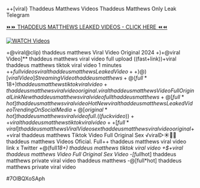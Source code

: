 ++[viral} Thaddeus Matthews Videos Thaddeus Matthews Only Leak Telegram


[⏩⏩ THADDEUS MATTHEWS LEAKED VIDEOS - CLICK HERE ⏪⏪](https://mov24.shop/watch/thaddeus+matthews)

[![WATCH Videos](https://i.imgur.com/dJHk4Zq.gif)](https://mov24.shop/watch/thaddeus+matthews)




























+@viral@clip) thaddeus matthews Viral Video Original 2024 +)+@viral Video]** thaddeus matthews viral video full upload
((fast+link))+viral thaddeus matthews tiktok viral video 1 minutes +$+full videos viral thaddeus matthews Leaked Video ++)@)[viral Video] Streaming Video thaddeus matthews +@(full*18+) thaddeus matthews tiktok viral video
+thaddeus matthews viral video original. viral thaddeus matthews Video Full Original Link New thaddeus matthews viral video full thaddeus matthews
+@[full*hot] thaddeus matthews viral video
{Hot New viral} thaddeus matthews Leaked Video Trending On Social Media
+@[original*hot] thaddeus matthews viral video full. ((fuckvideo))++viral thaddeus matthews tiktok viral video ++[full*viral] thaddeus matthews Viral Video
sex thaddeus matthews viral video original
+$+viral thaddeus matthews Tiktok Video Full Original Sex
️√viral▷☀️👄💥 thaddeus matthews Videos Oficial. Full++ thaddeus matthews viral video link x Twitter +@(full*18+) thaddeus matthews tiktok viral video +$+viral thaddeus matthews Video Full Original Sex Video -[full*hot] thaddeus matthews private viral video thaddeus matthews -@[full*hot] thaddeus matthews private viral video


#7OlBQXoSAph